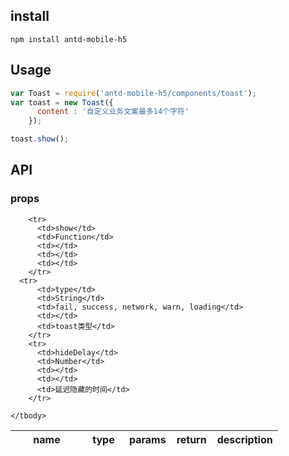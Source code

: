 ## install


```
npm install antd-mobile-h5
```


## Usage

```js
var Toast = require('antd-mobile-h5/components/toast');
var toast = new Toast({
      content : '自定义业务文案最多14个字符'
    });

toast.show();

```

## API

### props

<table class="table table-bordered table-striped">
    <thead>
    <tr>
        <th style="width: 100px;">name</th>
        <th style="width: 50px;">type</th>
        <th style="width: 50px;">params</th>
        <th style="width: 50px;">return</th>
        <th>description</th>
    </tr>
    </thead>
    <tbody>
     
        <tr>
          <td>show</td>
          <td>Function</td>
          <td></td>
          <td></td>
          <td></td>
        </tr>
      <tr>
          <td>type</td>
          <td>String</td>
          <td>fail, success, network, warn, loading</td>
          <td></td>
          <td>toast类型</td>
        </tr>
        <tr>
          <td>hideDelay</td>
          <td>Number</td>
          <td></td>
          <td></td>
          <td>延迟隐藏的时间</td>
        </tr>
        
    </tbody>
</table>